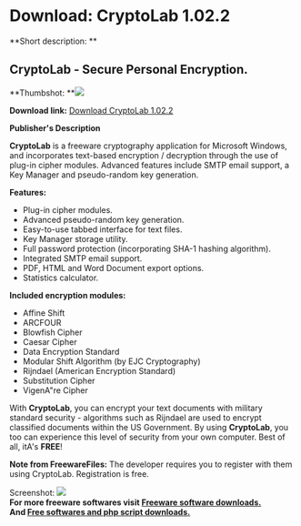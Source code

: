 # Download: CryptoLab 1.02.2

**Short description: **

## CryptoLab - Secure Personal Encryption.

  
**Thumbshot: **![](http://www.freewarefiles.com/screenshot/ejccryptolab_md.jpg)   
  
**Download link:** [Download CryptoLab 1.02.2](http://freesoftwares.boysofts.com/CryptoLab_program_37244.html)  
  

**Publisher's Description**  
  

**CryptoLab** is a freeware cryptography application for Microsoft Windows, and incorporates text-based encryption / decryption through the use of plug-in cipher modules. Advanced features include SMTP email support, a Key Manager and pseudo-random key generation.  
  

**Features:**

  * Plug-in cipher modules. 
  * Advanced pseudo-random key generation. 
  * Easy-to-use tabbed interface for text files. 
  * Key Manager storage utility. 
  * Full password protection (incorporating SHA-1 hashing algorithm). 
  * Integrated SMTP email support. 
  * PDF, HTML and Word Document export options. 
  * Statistics calculator. 
  

**Included encryption modules:**

  * Affine Shift 
  * ARCFOUR 
  * Blowfish Cipher 
  * Caesar Cipher 
  * Data Encryption Standard 
  * Modular Shift Algorithm (by EJC Cryptography) 
  * Rijndael (American Encryption Standard) 
  * Substitution Cipher 
  * VigenA"re Cipher 
  
With **CryptoLab**, you can encrypt your text documents with military standard
security - algorithms such as Rijndael are used to encrypt classified
documents within the US Government. By using **CryptoLab**, you too can
experience this level of security from your own computer. Best of all, itA's
**FREE**!

**Note from FreewareFiles:** The developer requires you to register with them using CryptoLab. Registration is free.

  
  
Screenshot: ![](http://www.freewarefiles.com/screenshot/ejccryptolab.jpg)  
**For more freeware softwares visit [Freeware software downloads.](http://freesoftwares.boysofts.com/)**   
**And [Free softwares and php script downloads.](http://www.boysofts.com/)**

